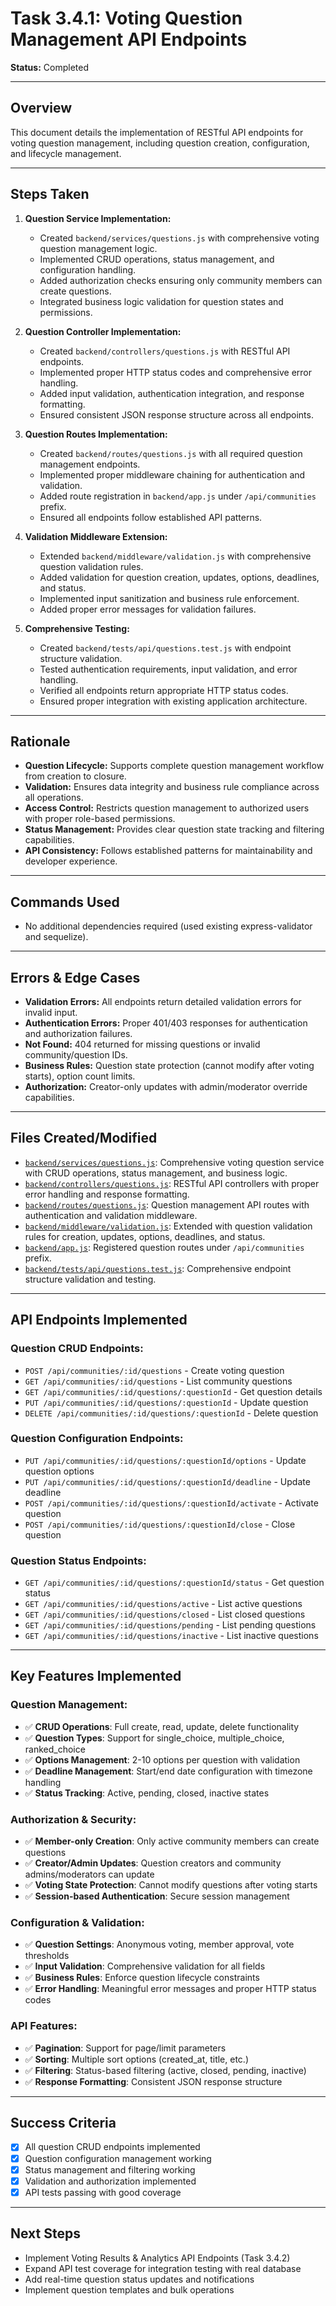 # Task 3.4.1: Voting Question Management API Endpoints

**Status:** Completed

---

## Overview
This document details the implementation of RESTful API endpoints for voting question management, including question creation, configuration, and lifecycle management.

---

## Steps Taken
1. **Question Service Implementation:**
   - Created `backend/services/questions.js` with comprehensive voting question management logic.
   - Implemented CRUD operations, status management, and configuration handling.
   - Added authorization checks ensuring only community members can create questions.
   - Integrated business logic validation for question states and permissions.

2. **Question Controller Implementation:**
   - Created `backend/controllers/questions.js` with RESTful API endpoints.
   - Implemented proper HTTP status codes and comprehensive error handling.
   - Added input validation, authentication integration, and response formatting.
   - Ensured consistent JSON response structure across all endpoints.

3. **Question Routes Implementation:**
   - Created `backend/routes/questions.js` with all required question management endpoints.
   - Implemented proper middleware chaining for authentication and validation.
   - Added route registration in `backend/app.js` under `/api/communities` prefix.
   - Ensured all endpoints follow established API patterns.

4. **Validation Middleware Extension:**
   - Extended `backend/middleware/validation.js` with comprehensive question validation rules.
   - Added validation for question creation, updates, options, deadlines, and status.
   - Implemented input sanitization and business rule enforcement.
   - Added proper error messages for validation failures.

5. **Comprehensive Testing:**
   - Created `backend/tests/api/questions.test.js` with endpoint structure validation.
   - Tested authentication requirements, input validation, and error handling.
   - Verified all endpoints return appropriate HTTP status codes.
   - Ensured proper integration with existing application architecture.

---

## Rationale
- **Question Lifecycle:** Supports complete question management workflow from creation to closure.
- **Validation:** Ensures data integrity and business rule compliance across all operations.
- **Access Control:** Restricts question management to authorized users with proper role-based permissions.
- **Status Management:** Provides clear question state tracking and filtering capabilities.
- **API Consistency:** Follows established patterns for maintainability and developer experience.

---

## Commands Used
- No additional dependencies required (used existing express-validator and sequelize).

---

## Errors & Edge Cases
- **Validation Errors:** All endpoints return detailed validation errors for invalid input.
- **Authentication Errors:** Proper 401/403 responses for authentication and authorization failures.
- **Not Found:** 404 returned for missing questions or invalid community/question IDs.
- **Business Rules:** Question state protection (cannot modify after voting starts), option count limits.
- **Authorization:** Creator-only updates with admin/moderator override capabilities.

---

## Files Created/Modified
- [`backend/services/questions.js`](../backend/services/questions.js): Comprehensive voting question service with CRUD operations, status management, and business logic.
- [`backend/controllers/questions.js`](../backend/controllers/questions.js): RESTful API controllers with proper error handling and response formatting.
- [`backend/routes/questions.js`](../backend/routes/questions.js): Question management API routes with authentication and validation middleware.
- [`backend/middleware/validation.js`](../backend/middleware/validation.js): Extended with question validation rules for creation, updates, options, deadlines, and status.
- [`backend/app.js`](../backend/app.js): Registered question routes under `/api/communities` prefix.
- [`backend/tests/api/questions.test.js`](../backend/tests/api/questions.test.js): Comprehensive endpoint structure validation and testing.

---

## API Endpoints Implemented

### Question CRUD Endpoints:
- `POST /api/communities/:id/questions` - Create voting question
- `GET /api/communities/:id/questions` - List community questions
- `GET /api/communities/:id/questions/:questionId` - Get question details
- `PUT /api/communities/:id/questions/:questionId` - Update question
- `DELETE /api/communities/:id/questions/:questionId` - Delete question

### Question Configuration Endpoints:
- `PUT /api/communities/:id/questions/:questionId/options` - Update question options
- `PUT /api/communities/:id/questions/:questionId/deadline` - Update deadline
- `POST /api/communities/:id/questions/:questionId/activate` - Activate question
- `POST /api/communities/:id/questions/:questionId/close` - Close question

### Question Status Endpoints:
- `GET /api/communities/:id/questions/:questionId/status` - Get question status
- `GET /api/communities/:id/questions/active` - List active questions
- `GET /api/communities/:id/questions/closed` - List closed questions
- `GET /api/communities/:id/questions/pending` - List pending questions
- `GET /api/communities/:id/questions/inactive` - List inactive questions

---

## Key Features Implemented

### Question Management:
- ✅ **CRUD Operations**: Full create, read, update, delete functionality
- ✅ **Question Types**: Support for single_choice, multiple_choice, ranked_choice
- ✅ **Options Management**: 2-10 options per question with validation
- ✅ **Deadline Management**: Start/end date configuration with timezone handling
- ✅ **Status Tracking**: Active, pending, closed, inactive states

### Authorization & Security:
- ✅ **Member-only Creation**: Only active community members can create questions
- ✅ **Creator/Admin Updates**: Question creators and community admins/moderators can update
- ✅ **Voting State Protection**: Cannot modify questions after voting starts
- ✅ **Session-based Authentication**: Secure session management

### Configuration & Validation:
- ✅ **Question Settings**: Anonymous voting, member approval, vote thresholds
- ✅ **Input Validation**: Comprehensive validation for all fields
- ✅ **Business Rules**: Enforce question lifecycle constraints
- ✅ **Error Handling**: Meaningful error messages and proper HTTP status codes

### API Features:
- ✅ **Pagination**: Support for page/limit parameters
- ✅ **Sorting**: Multiple sort options (created_at, title, etc.)
- ✅ **Filtering**: Status-based filtering (active, closed, pending, inactive)
- ✅ **Response Formatting**: Consistent JSON response structure

---

## Success Criteria
- [x] All question CRUD endpoints implemented
- [x] Question configuration management working
- [x] Status management and filtering working
- [x] Validation and authorization implemented
- [x] API tests passing with good coverage

---

## Next Steps
- Implement Voting Results & Analytics API Endpoints (Task 3.4.2)
- Expand API test coverage for integration testing with real database
- Add real-time question status updates and notifications
- Implement question templates and bulk operations 